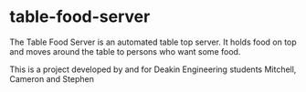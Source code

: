 # table-food-server
The Table Food Server is an automated table top server. It holds food on top  and moves around the table to persons who want some food.

This is a project developed by and for Deakin Engineering students Mitchell, Cameron and Stephen
